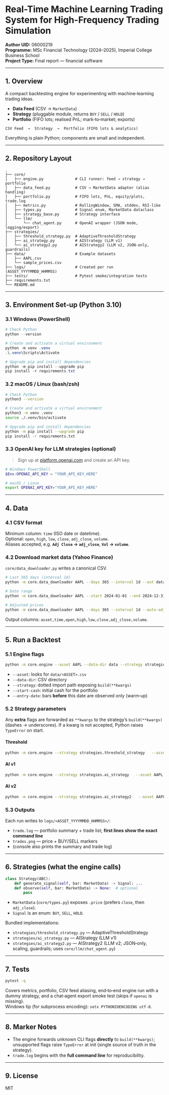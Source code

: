 # Real-Time Machine Learning Trading System for High-Frequency Trading Simulation

**Author UID:** 06000219  
**Programme:** MSc Financial Technology (2024–2025), Imperial College Business School  
**Project Type:** Final report — financial software

---

## 1. Overview

A compact backtesting engine for experimenting with machine‑learning trading ideas.

- **Data Feed** (CSV → `MarketData`)
- **Strategy** (pluggable module, returns `BUY` / `SELL` / `HOLD`)
- **Portfolio** (FIFO lots; realised PnL; mark‑to‑market; exports)

```
CSV Feed  →  Strategy  →  Portfolio (FIFO lots & analytics)
```

Everything is plain Python; components are small and independent.

---

## 2. Repository Layout

```
.
├── core/
│   ├── engine.py              # CLI runner: feed → strategy → portfolio
│   ├── data_feed.py           # CSV → MarketData adapter (alias handling)
│   ├── portfolio.py           # FIFO lots, PnL, equity/plots, trade.log
│   ├── metrics.py             # RollingWindow, SMA, stddev, RSI-like
│   ├── types.py               # Signal enum, MarketData dataclass
│   ├── strategy_base.py       # Strategy interface
│   └── llm/
│       └── chat_agent.py      # OpenAI wrapper (JSON mode, logging/export)
├── strategies/
│   ├── threshold_strategy.py  # AdaptiveThresholdStrategy
│   ├── ai_strategy.py         # AIStrategy (LLM v1)
│   └── ai_strategy2.py        # AIStrategy2 (LLM v2, JSON-only, guardrails)
├── data/                      # Example datasets
│   ├── AAPL.csv
│   └── sample_prices.csv
├── logs/                      # Created per run (ASSET_YYYYMMDD_HHMMSS)
├── tests/                     # Pytest smoke/integration tests
├── requirements.txt
└── README.md
```

---

## 3. Environment Set‑up (Python 3.10)

### 3.1 Windows (PowerShell)

```powershell
# Check Python
python --version

# Create and activate a virtual environment
python -m venv .venv
.\.venv\Scripts\Activate

# Upgrade pip and install dependencies
python -m pip install --upgrade pip
pip install -r requirements.txt
```

### 3.2 macOS / Linux (bash/zsh)

```bash
# Check Python
python3 --version

# Create and activate a virtual environment
python3 -m venv .venv
source ./.venv/bin/activate

# Upgrade pip and install dependencies
python -m pip install --upgrade pip
pip install -r requirements.txt
```

### 3.3 OpenAI key for LLM strategies (optional)

> Sign up at [platform.openai.com](https://platform.openai.com/) and create an API key.

```powershell
# Windows PowerShell
$Env:OPENAI_API_KEY = "YOUR_API_KEY_HERE"
```

```bash
# macOS / Linux
export OPENAI_API_KEY="YOUR_API_KEY_HERE"
```

---

## 4. Data

### 4.1 CSV format

Minimum column: `time` (ISO date or datetime).  
Optional: `open`, `high`, `low`, `close`, `adj_close`, `volume`.  
Aliases accepted, e.g. **`Adj Close` → `adj_close`**, **`Vol` → `volume`**.

### 4.2 Download market data (Yahoo Finance)

`core/data_downloader.py` writes a canonical CSV.

```bash
# Last 365 days (interval 1d)
python -m core.data_downloader AAPL --days 365 --interval 1d --out data/AAPL.csv

# Date range
python -m core.data_downloader AAPL --start 2024-01-01 --end 2024-12-31 --interval 1d --out data/AAPL.csv

# Adjusted prices
python -m core.data_downloader AAPL --days 365 --interval 1d --auto-adjust --out data/AAPL.csv
```

Output columns: `asset,time,open,high,low,close,adj_close,volume`.

---

## 5. Run a Backtest

### 5.1 Engine flags

```bash
python -m core.engine --asset AAPL --data-dir data --strategy strategies.threshold_strategy   --start-cash 10000 --entry-date 2024-01-01
```

- `--asset`: looks for `data/<ASSET>.csv`
- `--data-dir`: CSV directory
- `--strategy`: dotted import path exposing `build(**kwargs)`
- `--start-cash`: initial cash for the portfolio
- `--entry-date`: bars **before** this date are observed only (warm‑up)

### 5.2 Strategy parameters

Any **extra** flags are forwarded as `**kwargs` to the strategy’s `build(**kwargs)` (dashes → underscores). If a kwarg is not accepted, Python raises `TypeError` on start.

#### Threshold

```bash
python -m core.engine --strategy strategies.threshold_strategy   --asset AAPL --data-dir data   --lookback 30 --buy-pct 0.02 --sell-pct 0.02
```

#### AI v1

```bash
python -m core.engine --strategy strategies.ai_strategy   --asset AAPL --data-dir data --start-cash 20000   --history-days 60 --metrics-window 20 --rsi-window 14   --verbose-llm true --max-units 10
```

#### AI v2

```bash
python -m core.engine --strategy strategies.ai_strategy2   --asset AAPL --data-dir data --start-cash 20000   --style swing --enable-scaling true   --short-win 10 --long-win 30 --rsi-win 14   --max-units 500 --history-days 180 --cooldown-bars-after-trade 0   --model gpt-4o-mini --temperature 0.1 --top-p 1.0   --frequency-penalty 0.0 --presence-penalty 0.0 --max-tokens 120   --json-mode true --max-history 64 --verbose-llm true --retry-on-parse-error true
```

### 5.3 Outputs

Each run writes to `logs/<ASSET_YYYYMMDD_HHMMSS>/`:

- `trade.log` — portfolio summary + trade list; **first lines show the exact command line**
- `trades.png` — price + BUY/SELL markers
- (console also prints the summary and trade log)

---

## 6. Strategies (what the engine calls)

```python
class Strategy(ABC):
    def generate_signal(self, bar: MarketData) -> Signal: ...
    def observe(self, bar: MarketData) -> None:  # optional
        pass
```
- `MarketData` (`core/types.py`) exposes `.price` (prefers `close`, then `adj_close`).
- `Signal` is an enum: `BUY`, `SELL`, `HOLD`.

Bundled implementations:
- `strategies/threshold_strategy.py` — AdaptiveThresholdStrategy
- `strategies/ai_strategy.py` — AIStrategy (LLM v1)
- `strategies/ai_strategy2.py` — AIStrategy2 (LLM v2; JSON‑only, scaling, guardrails; uses `core/llm/chat_agent.py`)

---

## 7. Tests

```bash
pytest -q
```
Covers metrics, portfolio, CSV feed aliasing, end‑to‑end engine run with a dummy strategy, and a chat‑agent export smoke test (skips if `openai` is missing).  
Windows tip (for subprocess encoding): `setx PYTHONIOENCODING utf-8`.

---

## 8. Marker Notes

- The engine forwards unknown CLI flags **directly** to `build(**kwargs)`; unsupported flags raise `TypeError` at init (single source of truth in the strategy).
- `trade.log` begins with the **full command line** for reproducibility.

---

## 9. License

MIT
